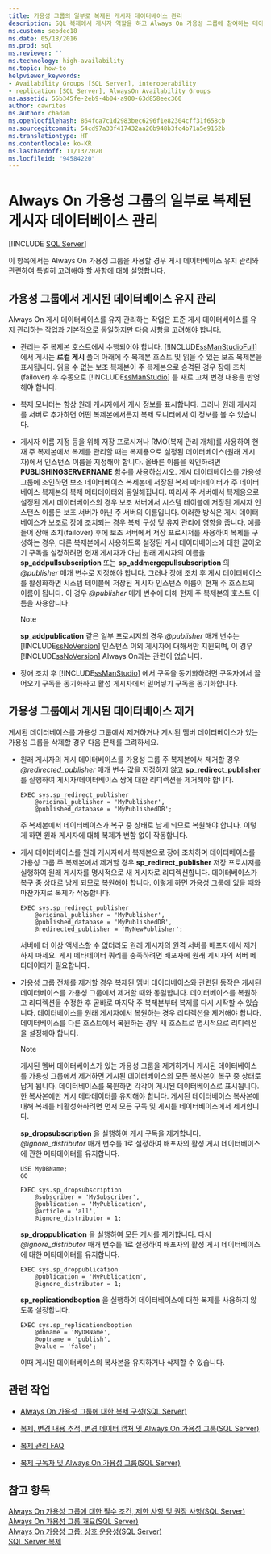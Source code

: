 ```yaml
---
title: 가용성 그룹의 일부로 복제된 게시자 데이터베이스 관리
description: SQL 복제에서 게시자 역할을 하고 Always On 가용성 그룹에 참여하는 데이터베이스를 관리하고 유지하는 방법에 대한 설명입니다.
ms.custom: seodec18
ms.date: 05/18/2016
ms.prod: sql
ms.reviewer: ''
ms.technology: high-availability
ms.topic: how-to
helpviewer_keywords:
- Availability Groups [SQL Server], interoperability
- replication [SQL Server], AlwaysOn Availability Groups
ms.assetid: 55b345fe-2eb9-4b04-a900-63d858eec360
author: cawrites
ms.author: chadam
ms.openlocfilehash: 864fca7c1d2983bec6296f1e82304cff31f658cb
ms.sourcegitcommit: 54cd97a33f417432aa26b948b3fc4b71a5e9162b
ms.translationtype: HT
ms.contentlocale: ko-KR
ms.lasthandoff: 11/13/2020
ms.locfileid: "94584220"
---
```

# <a name="manage-a-replicated-publisher-database-as-part-of-an-always-on-availability-group"></a>Always On 가용성 그룹의 일부로 복제된 게시자 데이터베이스 관리
[!INCLUDE [SQL Server](../../../includes/applies-to-version/sqlserver.md)]

  이 항목에서는 Always On 가용성 그룹을 사용할 경우 게시 데이터베이스 유지 관리와 관련하여 특별히 고려해야 할 사항에 대해 설명합니다.  
  
##  <a name="maintaining-a-published-database-in-an-availability-group"></a><a name="MaintainPublDb"></a> 가용성 그룹에서 게시된 데이터베이스 유지 관리  
 Always On 게시 데이터베이스를 유지 관리하는 작업은 표준 게시 데이터베이스를 유지 관리하는 작업과 기본적으로 동일하지만 다음 사항을 고려해야 합니다.  
  
-   관리는 주 복제본 호스트에서 수행되어야 합니다. [!INCLUDE[ssManStudioFull](../../../includes/ssmanstudiofull-md.md)]에서 게시는 **로컬 게시** 폴더 아래에 주 복제본 호스트 및 읽을 수 있는 보조 복제본을 표시됩니다. 읽을 수 없는 보조 복제본이 주 복제본으로 승격된 경우 장애 조치(failover) 후 수동으로 [!INCLUDE[ssManStudio](../../../includes/ssmanstudio-md.md)] 를 새로 고쳐 변경 내용을 반영해야 합니다.  
  
-   복제 모니터는 항상 원래 게시자에서 게시 정보를 표시합니다. 그러나 원래 게시자를 서버로 추가하면 어떤 복제본에서든지 복제 모니터에서 이 정보를 볼 수 있습니다.  
  
-   게시자 이름 지정 등을 위해 저장 프로시저나 RMO(복제 관리 개체)를 사용하여 현재 주 복제본에서 복제를 관리할 때는 복제용으로 설정된 데이터베이스(원래 게시자)에서 인스턴스 이름을 지정해야 합니다. 올바른 이름을 확인하려면 **PUBLISHINGSERVERNAME** 함수를 사용하십시오. 게시 데이터베이스를 가용성 그룹에 조인하면 보조 데이터베이스 복제본에 저장된 복제 메타데이터가 주 데이터베이스 복제본의 복제 메타데이터와 동일해집니다. 따라서 주 서버에서 복제용으로 설정된 게시 데이터베이스의 경우 보조 서버에서 시스템 테이블에 저장된 게시자 인스턴스 이름은 보조 서버가 아닌 주 서버의 이름입니다. 이러한 방식은 게시 데이터베이스가 보조로 장애 조치되는 경우 복제 구성 및 유지 관리에 영향을 줍니다. 예를 들어 장애 조치(failover) 후에 보조 서버에서 저장 프로시저를 사용하여 복제를 구성하는 경우, 다른 복제본에서 사용하도록 설정된 게시 데이터베이스에 대한 끌어오기 구독을 설정하려면 현재 게시자가 아닌 원래 게시자의 이름을 **sp_addpullsubscription** 또는 **sp_addmergepullsubscription** 의 *\@publisher* 매개 변수로 지정해야 합니다. 그러나 장애 조치 후 게시 데이터베이스를 활성화하면 시스템 테이블에 저장된 게시자 인스턴스 이름이 현재 주 호스트의 이름이 됩니다. 이 경우 *\@publisher* 매개 변수에 대해 현재 주 복제본의 호스트 이름을 사용합니다.  
  
    > [!NOTE]  
    >  **sp_addpublication** 같은 일부 프로시저의 경우 *\@publisher* 매개 변수는 [!INCLUDE[ssNoVersion](../../../includes/ssnoversion-md.md)] 인스턴스 이외 게시자에 대해서만 지원되며, 이 경우 [!INCLUDE[ssNoVersion](../../../includes/ssnoversion-md.md)] Always On과는 관련이 없습니다.  
  
-   장애 조치 후 [!INCLUDE[ssManStudio](../../../includes/ssmanstudio-md.md)] 에서 구독을 동기화하려면 구독자에서 끌어오기 구독을 동기화하고 활성 게시자에서 밀어넣기 구독을 동기화합니다.  
  
##  <a name="removing-a-published-database-from-an-availability-group"></a><a name="RemovePublDb"></a> 가용성 그룹에서 게시된 데이터베이스 제거  
 게시된 데이터베이스를 가용성 그룹에서 제거하거나 게시된 멤버 데이터베이스가 있는 가용성 그룹을 삭제할 경우 다음 문제를 고려하세요.  
  
-   원래 게시자의 게시 데이터베이스를 가용성 그룹 주 복제본에서 제거할 경우 *\@redirected_publisher* 매개 변수 값을 지정하지 않고 **sp_redirect_publisher** 를 실행하여 게시자/데이터베이스 쌍에 대한 리디렉션을 제거해야 합니다.  
  
    ```  
    EXEC sys.sp_redirect_publisher   
        @original_publisher = 'MyPublisher',  
        @published_database = 'MyPublishedDB';  
    ```  
  
     주 복제본에서 데이터베이스가 복구 중 상태로 남게 되므로 복원해야 합니다. 이렇게 하면 원래 게시자에 대해 복제가 변함 없이 작동합니다.  
  
-   게시 데이터베이스를 원래 게시자에서 복제본으로 장애 조치하며 데이터베이스를 가용성 그룹 주 복제본에서 제거할 경우 **sp_redirect_publisher** 저장 프로시저를 실행하여 원래 게시자를 명시적으로 새 게시자로 리디렉션합니다. 데이터베이스가 복구 중 상태로 남게 되므로 복원해야 합니다. 이렇게 하면 가용성 그룹에 있을 때와 마찬가지로 복제가 작동합니다.  
  
    ```  
    EXEC sys.sp_redirect_publisher   
        @original_publisher = 'MyPublisher',  
        @published_database = 'MyPublishedDB',  
        @redirected_publisher = 'MyNewPublisher';  
    ```  
  
     서버에 더 이상 액세스할 수 없더라도 원래 게시자의 원격 서버를 배포자에서 제거하지 마세요. 게시 메타데이터 쿼리를 충족하려면 배포자에 원래 게시자의 서버 메타데이터가 필요합니다.  
  
-   가용성 그룹 전체를 제거할 경우 복제된 멤버 데이터베이스와 관련된 동작은 게시된 데이터베이스를 가용성 그룹에서 제거할 때와 동일합니다. 데이터베이스를 복원하고 리디렉션을 수정한 후 곧바로 마지막 주 복제본부터 복제를 다시 시작할 수 있습니다. 데이터베이스를 원래 게시자에서 복원하는 경우 리디렉션을 제거해야 합니다. 데이터베이스를 다른 호스트에서 복원하는 경우 새 호스트로 명시적으로 리디렉션을 설정해야 합니다.  
  
    > [!NOTE]  
    >  게시된 멤버 데이터베이스가 있는 가용성 그룹을 제거하거나 게시된 데이터베이스를 가용성 그룹에서 제거하면 게시된 데이터베이스의 모든 복사본이 복구 중 상태로 남게 됩니다. 데이터베이스를 복원하면 각각이 게시된 데이터베이스로 표시됩니다. 한 복사본에만 게시 메타데이터를 유지해야 합니다. 게시된 데이터베이스 복사본에 대해 복제를 비활성화하려면 먼저 모든 구독 및 게시를 데이터베이스에서 제거합니다.  
  
     **sp_dropsubscription** 을 실행하여 게시 구독을 제거합니다. *\@ignore_distributor* 매개 변수를 1로 설정하여 배포자의 활성 게시 데이터베이스에 관한 메타데이터를 유지합니다.  
  
    ```  
    USE MyDBName;  
    GO  
  
    EXEC sys.sp_dropsubscription   
        @subscriber = 'MySubscriber',  
        @publication = 'MyPublication',  
        @article = 'all',  
        @ignore_distributor = 1;  
    ```  
  
     **sp_droppublication** 을 실행하여 모든 게시를 제거합니다. 다시 *\@ignore_distributor* 매개 변수를 1로 설정하여 배포자의 활성 게시 데이터베이스에 대한 메타데이터를 유지합니다.  
  
    ```  
    EXEC sys.sp_droppublication   
        @publication = 'MyPublication',  
        @ignore_distributor = 1;  
    ```  
  
     **sp_replicationdboption** 을 실행하여 데이터베이스에 대한 복제를 사용하지 않도록 설정합니다.  
  
    ```  
    EXEC sys.sp_replicationdboption  
        @dbname = 'MyDBName',  
        @optname = 'publish',  
        @value = 'false';  
    ```  
  
     이때 게시된 데이터베이스의 복사본을 유지하거나 삭제할 수 있습니다.  
  
##  <a name="related-tasks"></a><a name="RelatedTasks"></a> 관련 작업  
  
-   [Always On 가용성 그룹에 대한 복제 구성&#40;SQL Server&#41;](../../../database-engine/availability-groups/windows/configure-replication-for-always-on-availability-groups-sql-server.md)  
  
-   [복제, 변경 내용 추적, 변경 데이터 캡처 및 Always On 가용성 그룹&#40;SQL Server&#41;](../../../database-engine/availability-groups/windows/replicate-track-change-data-capture-always-on-availability.md)  
  
-   [복제 관리 FAQ](../../../relational-databases/replication/administration/frequently-asked-questions-for-replication-administrators.md)  
  
-   [복제 구독자 및 Always On 가용성 그룹&#40;SQL Server&#41;](../../../database-engine/availability-groups/windows/replication-subscribers-and-always-on-availability-groups-sql-server.md)  
  
## <a name="see-also"></a>참고 항목  
 [Always On 가용성 그룹에 대한 필수 조건, 제한 사항 및 권장 사항&#40;SQL Server&#41;](../../../database-engine/availability-groups/windows/prereqs-restrictions-recommendations-always-on-availability.md)   
 [Always On 가용성 그룹 개요&#40;SQL Server&#41;](../../../database-engine/availability-groups/windows/overview-of-always-on-availability-groups-sql-server.md)   
 [Always On 가용성 그룹: 상호 운용성&#40;SQL Server&#41;](../../../database-engine/availability-groups/windows/always-on-availability-groups-interoperability-sql-server.md)   
 [SQL Server 복제](../../../relational-databases/replication/sql-server-replication.md)  
  
  
